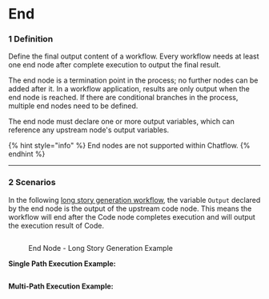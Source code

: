 # End

### 1 Definition

Define the final output content of a workflow. Every workflow needs at least one end node after complete execution to output the final result.

The end node is a termination point in the process; no further nodes can be added after it. In a workflow application, results are only output when the end node is reached. If there are conditional branches in the process, multiple end nodes need to be defined.

The end node must declare one or more output variables, which can reference any upstream node's output variables.

{% hint style="info" %}
End nodes are not supported within Chatflow.
{% endhint %}

***

### 2 Scenarios

In the following [long story generation workflow](iteration.md#example-2-long-article-iterative-generation-another-scheduling-method), the variable `Output` declared by the end node is the output of the upstream code node. This means the workflow will end after the Code node completes execution and will output the execution result of Code.

<figure><img src="https://assets-docs.dify.ai//img/en/node/024e94e3db3b17146b3108e43cdcf6f1.webp" alt=""><figcaption><p>End Node - Long Story Generation Example</p></figcaption></figure>

**Single Path Execution Example:**

<figure><img src="https://assets-docs.dify.ai//img/en/node/80077012f02ea2c1b3bac4faef750f1f.webp" alt=""><figcaption></figcaption></figure>

**Multi-Path Execution Example:**

<figure><img src="https://assets-docs.dify.ai//img/en/node/5c282d022a8dd52568c4ed1f4591217d.webp" alt=""><figcaption></figcaption></figure>
